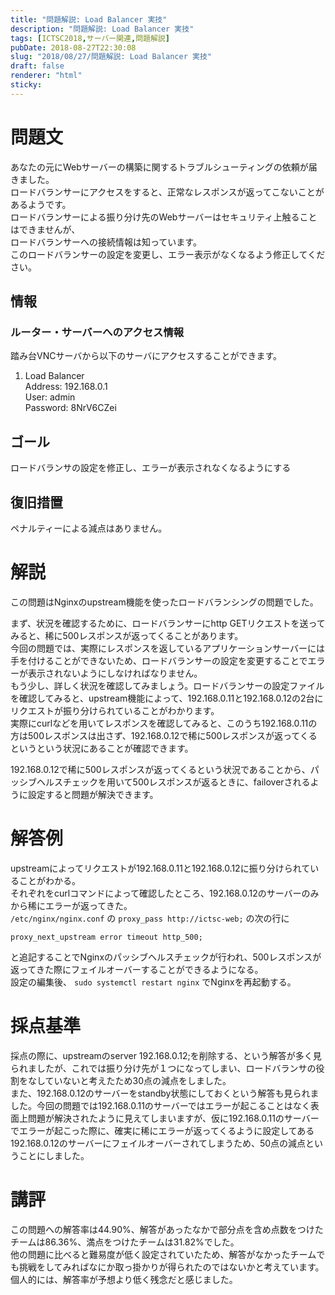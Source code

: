 ```yaml
---
title: "問題解説: Load Balancer 実技"
description: "問題解説: Load Balancer 実技"
tags: [ICTSC2018,サーバー関連,問題解説]
pubDate: 2018-08-27T22:30:08
slug: "2018/08/27/問題解説: Load Balancer 実技"
draft: false
renderer: "html"
sticky: 
---
```


<h1>問題文</h1>
<p>あなたの元にWebサーバーの構築に関するトラブルシューティングの依頼が届きました。<br />
ロードバランサーにアクセスをすると、正常なレスポンスが返ってこないことがあるようです。<br />
ロードバランサーによる振り分け先のWebサーバーはセキュリティ上触ることはできませんが、<br />
ロードバランサーへの接続情報は知っています。<br />
このロードバランサーの設定を変更し、エラー表示がなくなるよう修正してください。</p>
<h2>情報</h2>
<h3>ルーター・サーバーへのアクセス情報</h3>
<p>踏み台VNCサーバから以下のサーバにアクセスすることができます。</p>
<ol>
<li>Load Balancer<br />
Address: 192.168.0.1<br />
User: admin<br />
Password: 8NrV6CZei</li>
</ol>
<h2>ゴール</h2>
<p>ロードバランサの設定を修正し、エラーが表示されなくなるようにする</p>
<h2>復旧措置</h2>
<p>ペナルティーによる減点はありません。</p>
<h1>解説</h1>
<p>この問題はNginxのupstream機能を使ったロードバランシングの問題でした。</p>
<p>まず、状況を確認するために、ロードバランサーにhttp GETリクエストを送ってみると、稀に500レスポンスが返ってくることがあります。<br />
今回の問題では、実際にレスポンスを返しているアプリケーションサーバーには手を付けることができないため、ロードバランサーの設定を変更することでエラーが表示されないようにしなければなりません。<br />
もう少し、詳しく状況を確認してみましょう。ロードバランサーの設定ファイルを確認してみると、upstream機能によって、192.168.0.11と192.168.0.12の2台にリクエストが振り分けられていることがわかります。<br />
実際にcurlなどを用いてレスポンスを確認してみると、このうち192.168.0.11の方は500レスポンスは出さず、192.168.0.12で稀に500レスポンスが返ってくるというという状況にあることが確認できます。</p>
<p>192.168.0.12で稀に500レスポンスが返ってくるという状況であることから、パッシブヘルスチェックを用いて500レスポンスが返るときに、failoverされるように設定すると問題が解決できます。</p>
<h1>解答例</h1>
<p>upstreamによってリクエストが192.168.0.11と192.168.0.12に振り分けられていることがわかる。<br />
それぞれをcurlコマンドによって確認したところ、192.168.0.12のサーバーのみから稀にエラーが返ってきた。<br />
<code>/etc/nginx/nginx.conf</code> の <code>proxy_pass http://ictsc-web;</code> の次の行に</p>
<pre class="brush: plain; title: ; title: ; notranslate" title=""><code>proxy_next_upstream error timeout http_500;</code></pre>
<p>と追記することでNginxのパッシブヘルスチェックが行われ、500レスポンスが返ってきた際にフェイルオーバーすることができるようになる。<br />
設定の編集後、 <code>sudo systemctl restart nginx</code> でNginxを再起動する。</p>
<h1>採点基準</h1>
<p>採点の際に、upstreamのserver 192.168.0.12;を削除する、という解答が多く見られましたが、これでは振り分け先が１つになってしまい、ロードバランサの役割をなしていないと考えたため30点の減点をしました。<br />
また、192.168.0.12のサーバーをstandby状態にしておくという解答も見られました。今回の問題では192.168.0.11のサーバーではエラーが起こることはなく表面上問題が解決されたように見えてしまいますが、仮に192.168.0.11のサーバーでエラーが起こった際に、確実に稀にエラーが返ってくるように設定してある　192.168.0.12のサーバーにフェイルオーバーされてしまうため、50点の減点ということにしました。</p>
<h1>講評</h1>
<p>この問題への解答率は44.90%、解答があったなかで部分点を含め点数をつけたチームは86.36%、満点をつけたチームは31.82%でした。<br />
他の問題に比べると難易度が低く設定されていたため、解答がなかったチームでも挑戦をしてみればなにか取っ掛かりが得られたのではないかと考えています。個人的には、解答率が予想より低く残念だと感じました。</p>
